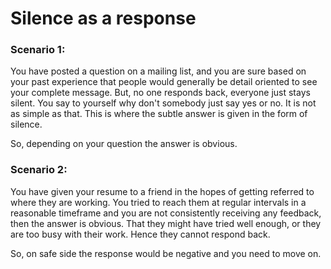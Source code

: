 # Silence as a response

### Scenario 1:

You have posted a question on a mailing list, and you are sure based
on your past experience that people would generally be detail oriented
to see your complete message. But, no one responds back, everyone just
stays silent. You say to yourself why don't somebody just say yes or
no. It is not as simple as that. This is where the subtle answer is
given in the form of silence.

So, depending on your question the answer is obvious.


### Scenario 2:

You have given your resume to a friend in the hopes of getting
referred to where they are working. You tried to reach them at regular
intervals in a reasonable timeframe and you are not consistently
receiving any feedback, then the answer is obvious. That they might
have tried well enough, or they are too busy with their work. Hence
they cannot respond back.


So, on safe side the response would be negative and you need to move on.


